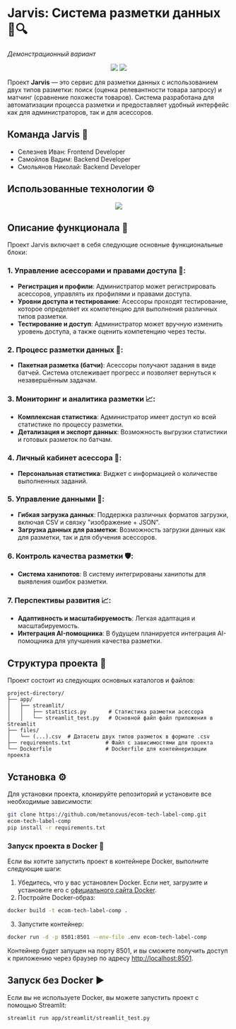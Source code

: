 # Jarvis: Система разметки данных 🧠🔍
*Демонстрационный вариант*

<p align="center">
    <img src="https://github.com/user-attachments/assets/a0b30c79-8150-4d81-8b15-d8f70837950e"/>
    <img src="https://github.com/user-attachments/assets/1ca7204e-7ea6-4b71-8b60-463ce6bbccf5"/>
</p>

Проект **Jarvis** — это сервис для разметки данных с использованием двух типов разметки: поиск (оценка релевантности товара запросу) и матчинг (сравнение похожести товаров). Система разработана для автоматизации процесса разметки и предоставляет удобный интерфейс как для администраторов, так и для асессоров.

## Команда Jarvis 👥

* Селезнев Иван: Frontend Developer
* Самойлов Вадим: Backend Developer
* Смольянов Николай: Backend Developer

## Использованные технологии ⚙️
<p align="center">
  <a href="https://go-skill-icons.vercel.app/">
    <img src="https://go-skill-icons.vercel.app/api/icons?i=linux,python,pycharm,supabase,postgres,docker,streamlit,pandas,sqlalchemy&theme=dark"/>
  </a>
</p>

## Описание функционала 🚀

Проект Jarvis включает в себя следующие основные функциональные блоки:

### 1. Управление асессорами и правами доступа 📕:
- **Регистрация и профили**: Администратор может регистрировать асессоров, управлять их профилями и правами доступа.
- **Уровни доступа и тестирование**: Асессоры проходят тестирование, которое определяет их компетенцию для выполнения различных типов разметки.
- **Тестирование и доступ**: Администратор может вручную изменить уровень доступа, а также оценить компетенцию через тесты.

### 2. Процесс разметки данных 📝:
- **Пакетная разметка (батчи)**: Асессоры получают задания в виде батчей. Система отслеживает прогресс и позволяет вернуться к незавершённым задачам.

### 3. Мониторинг и аналитика разметки 📈:
- **Комплексная статистика**: Администратор имеет доступ ко всей статистике по процессу разметки.
- **Детализация и экспорт данных**: Возможность выгрузки статистики и готовых разметок по батчам.

### 4. Личный кабинет асессора 👤:
- **Персональная статистика**: Виджет с информацией о количестве выполненных заданий.

### 5. Управление данными 📁:
- **Гибкая загрузка данных**: Поддержка различных форматов загрузки, включая CSV и связку "изображение + JSON".
- **Загрузка данных для разметки**: Возможность загрузки данных как для разметки, так и для обучения асессоров.

### 6. Контроль качества разметки 🛡️:
- **Система ханипотов**: В систему интегрированы ханипоты для выявления ошибок разметки.

### 7. Перспективы развития 📈:
- **Адаптивность и масштабируемость**: Легкая адаптация и масштабируемость.
- **Интеграция AI-помощника**: В будущем планируется интеграция AI-помощника для улучшения качества разметки.

## Структура проекта 📂

Проект состоит из следующих основных каталогов и файлов:

```
project-directory/
├── app/
│   ├── streamlit/
│   │   ├── statistics.py       # Статистика разметки асессора 
│   │   └── streamlit_test.py   # Основной файл файл приложения в Streamlit
├── files/
│   └── (...).csv  # Датасеты двух типов разметок в формате .csv
├── requirements.txt           # Файл с зависимостями для проекта
└── Dockerfile                 # Dockerfile для контейнеризации проекта
``` 

## Установка ⚙️

Для установки проекта, клонируйте репозиторий и установите все необходимые зависимости:

```bash
git clone https://github.com/metanovus/ecom-tech-label-comp.git
ecom-tech-label-comp
pip install -r requirements.txt
```

### Запуск проекта в Docker 🐳

Если вы хотите запустить проект в контейнере Docker, выполните следующие шаги:

1. Убедитесь, что у вас установлен Docker. Если нет, загрузите и установите его с [официального сайта Docker](https://www.docker.com/get-started).
2. Постройте Docker-образ:

```bash
docker build -t ecom-tech-label-comp .
```

3. Запустите контейнер:

```bash
docker run -d -p 8501:8501 --env-file .env ecom-tech-label-comp
```

Контейнер будет запущен на порту 8501, и вы сможете получить доступ к приложению через браузер по адресу [http://localhost:8501](http://localhost:8501).

## Запуск без Docker ▶️

Если вы не используете Docker, вы можете запустить проект с помощью Streamlit:

```bash
streamlit run app/streamlit/streamlit_test.py
```
